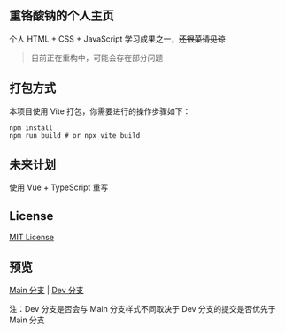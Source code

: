 ## 重铬酸钠的个人主页

个人 HTML + CSS + JavaScript 学习成果之一，~~还很菜请见谅~~

 > 目前正在重构中，可能会存在部分问题

## 打包方式

本项目使用 Vite 打包，你需要进行的操作步骤如下：

```shell
npm install
npm run build # or npx vite build
```

## 未来计划

使用 Vue + TypeScript 重写

## License

[MIT License](/LICENSE)

## 预览

[Main 分支](https://za-ko.cn) | [Dev 分支](https://dev.homepage-5uk.pages.dev/)

注：Dev 分支是否会与 Main 分支样式不同取决于 Dev 分支的提交是否优先于 Main 分支